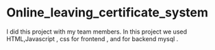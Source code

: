 # Online_leaving_certificate_system
I did this project with my team members. In this project we used HTML,Javascript , css for frontend , and for backend mysql .

